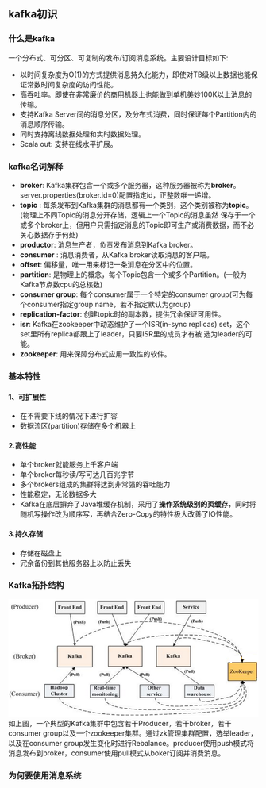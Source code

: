 ## kafka初识

### 什么是kafka
一个分布式、可分区、可复制的发布/订阅消息系统。主要设计目标如下:<br/>
+ 以时间复杂度为O(1)的方式提供消息持久化能力，即使对TB级以上数据也能保证常数时间复杂度的访问性能。<br/>
+ 高吞吐率。即使在非常廉价的商用机器上也能做到单机美妙100K以上消息的传输。<br/>
+ 支持Kafka Server间的消息分区，及分布式消费，同时保证每个Partition内的消息顺序传输。<br/>
+ 同时支持离线数据处理和实时数据处理。<br/>
+ Scala out: 支持在线水平扩展。<br/>

### kafka名词解释
+ **broker**: Kafka集群包含一个或多个服务器，这种服务器被称为**broker**。server.properties(broker.id=0)配置指定id，正整数唯一递增。<br/>
+ **topic** : 每条发布到Kafka集群的消息都有一个类别，这个类别被称为**topic**。(物理上不同Topic的消息分开存储，逻辑上一个Topic的消息虽然
保存于一个或多个broker上，但用户只需指定消息的Topic即可生产或消费数据，而不必关心数据存于何处)<br/>
+ **productor**: 消息生产者，负责发布消息到Kafka broker。<br/>
+ **consumer** : 消息消费者，从Kafka broker读取消息的客户端。<br/>
+ **offset**: 偏移量，唯一用来标记一条消息在分区中的位置。<br/>
+ **partition**: 是物理上的概念，每个Topic包含一个或多个Partition。(一般为Kafka节点数cpu的总核数)<br/>
+ **consumer group**: 每个consumer属于一个特定的consumer group(可为每个consumer指定group name，若不指定默认为group)<br/>
+ **replication-factor**: 创建topic时的副本数，提供冗余保证可用性。<br/>
+ **isr**: Kafka在zookeeper中动态维护了一个ISR(in-sync replicas) set，这个set里所有replica都跟上了leader，只要ISR里的成员才有被
选为leader的可能。<br/>
+ **zookeeper**: 用来保障分布式应用一致性的软件。<br/>

### 基本特性
#### **1、可扩展性**
+ 在不需要下线的情况下进行扩容<br/>
+ 数据流区(partition)存储在多个机器上<br/>
#### **2.高性能** <br/>
+ 单个broker就能服务上千客户端<br/>
+ 单个broker每秒读/写可达几百兆字节<br/>
+ 多个brokers组成的集群将达到非常强的吞吐能力<br/>
+ 性能稳定，无论数据多大<br/>
+ Kafka在底层摒弃了Java堆缓存机制，采用了**操作系统级别的页缓存**，同时将随机写操作改为顺序写，再结合Zero-Copy的特性极大改善了IO性能。<br/>
#### **3.持久存储** <br/>
+ 存储在磁盘上<br/>
+ 冗余备份到其他服务器上以防止丢失<br/>

### Kafka拓扑结构
![Image](../images/kafka/kafka拓扑结构.png)
如上图，一个典型的Kafka集群中包含若干Producer，若干broker，若干consumer group以及一个zookeeper集群。通过zk管理集群配置，选举leader，
以及在consumer group发生变化时进行Rebalance。producer使用push模式将消息发布到broker，consumer使用pull模式从boker订阅并消费消息。<br/>

### 为何要使用消息系统

<!-- 1.kafka节点之间如何复制备份的？
kafka消息是否会丢失？为什么？
kafka最合理的配置是什么？
kafka的leader选举机制是什么？
kafka对硬件的配置有什么要求？
kafka的消息保证有几种方式？-->